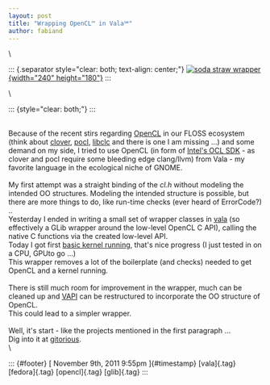 ```yaml
---
layout: post
title: "Wrapping OpenCL™ in Vala℠"
author: fabiand
---
```




\

::: {.separator style="clear: both; text-align: center;"}
[![soda straw
wrapper](http://farm1.static.flickr.com/3/2323636_5474c9b20d_m.jpg){width="240"
height="180"}](http://www.flickr.com/photos/thomwatson/2323636/ "soda straw wrapper von Thom Watson bei Flickr")
:::

\

::: {style="clear: both;"}
:::

\
Because of the recent stirs regarding
[OpenCL](http://en.wikipedia.org/wiki/OpenCL) in our FLOSS ecosystem
(think about
[clover](http://cgit.freedesktop.org/%7Esteckdenis/clover/),
[pocl](https://launchpad.net/pocl),
[libclc](http://www.pcc.me.uk/%7Epeter/libclc/) and there is one I am
missing ...) and some demand on my side, I tried to use OpenCL (in form
of [Intel's OCL
SDK](http://software.intel.com/en-us/articles/opencl-sdk/) - as clover
and pocl require some bleeding edge clang/llvm) from Vala - my favorite
language in the ecological niche of GNOME.\
\
My first attempt was a straight binding of the *cl.h* without modeling
the intended OO structures. Modeling the intended structure is possible,
but there are more things to do, like run-time checks (ever heard of
ErrorCode?) ..\
Yesterday I ended in writing a small set of wrapper classes in
[vala](http://live.gnome.org/Vala) (so effectively a GLib wrapper around
the low-level OpenCL C API), calling the native C functions via the
created low-level API.\
Today I got first [basic kernel
running](http://gitorious.org/valastuff/vapis/blobs/master/tests/opencl/simple.vala),
that's nice progress (I just tested in on a CPU, GPUto go ...)\
This wrapper removes a lot of the boilerplate (and checks) needed to get
OpenCL and a kernel running.\
\
There is still much room for improvement in the wrapper, much can be
cleaned up and
[VAPI](http://gitorious.org/valastuff/vapis/blobs/master/tests/opencl/gopencl.vala)
can be restructured to incorporate the OO structure of OpenCL.\
This could lead to a simpler wrapper.\
\
Well, it's start - like the projects mentioned in the first paragraph
...\
Dig into it at
[gitorious](http://gitorious.org/valastuff/vapis/trees/master/tests/opencl).\
\

::: {#footer}
[ November 9th, 2011 9:55pm ]{#timestamp} [vala]{.tag} [fedora]{.tag}
[opencl]{.tag} [glib]{.tag}
:::
